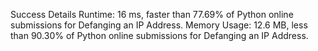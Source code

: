 Success
Details
Runtime: 16 ms, faster than 77.69% of Python online submissions for Defanging an IP Address.
Memory Usage: 12.6 MB, less than 90.30% of Python online submissions for Defanging an IP Address.
